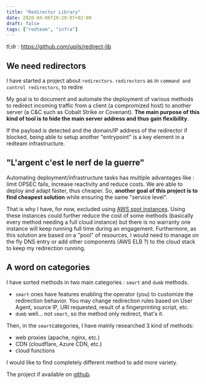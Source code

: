 ```yaml
---
title: "Redirector Library"
date: 2020-04-06T20:29:07+02:00
draft: false
tags: ["redteam", "infra"]
---
```


tl;dr : https://github.com/upils/redirect-lib

## We need redirectors

I have started a project about `redirectors`. `redirectors` as in `command and control redirectors`, to redire

My goal is to document and automate the deployment of various methods to redirect incoming traffic from a client (a compromized host) to another server (a C&C such as Cobalt Strike or Covenant). **The main purpose of this kind of tool is to hide the main server address and thus gain flexibility**.

If the payload is detected and the domain/IP address of the redirector if blocked, being able to setup another "entrypoint" is a key element in a redteam infrastructure.

## "L'argent c'est le nerf de la guerre"

Automating deployment/infrastructure tasks has multiple advantages like : limit OPSEC fails, increase reactivity and reduce costs. We are able to deploy and adapt faster, thus cheaper. So, **another goal of this project is to find cheapest solution** while ensuring the same "service level".

That is why I have, for now, excluded using [AWS spot instances](https://aws.amazon.com/ec2/spot/). Using these instances could further reduce the cost of some methods (basically every method needing a full cloud instance) but there is no warranty one instance will keep running full time during an engagement. Furthermore, as this solution are based on a "pool" of resources, I would need to manage on the fly DNS entry or add other components (AWS ELB ?) to the cloud stack to keep my redirection running.

## A word on categories

I have sorted methods in two main categories : `smart` and `dumb` methods.

- `smart` ones have features enabling the operator (you) to customize the redirection behavior. You may change redirection rules based on User Agent, source IP, URI requested, result of a fingerprinting script, etc.
- `dumb` well... not `smart`, so the method only redirect, that's it.

Then, in the `smart`categories, I have mainly researched 3 kind of methods:

- web proxies (apache, nginx, etc.)
- CDN (cloudflare, Azure CDN, etc.)
- cloud functions

I would like to find completely different method to add more variety.

The project if available on [github](https://github.com/upils/redirect-lib). 